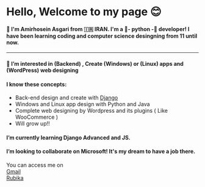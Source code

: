 <head>
  <link href="style.css" rel="stylesheet">
</head>

<h1>Hello, Welcome to my page 😊</h1>
<h4>👋 I'm Amirhosein Asgari from 🇮🇷 IRAN. I'm a 🐍- python -🐍 developer! I have been learning coding and computer science desingning from 11 until now.</h4>
<hr>
<h4>👀 I’m interested in (Backend)	, Create (Windows) or (Linux) apps and (WordPress) web designing</h4>
<h4>I know these concepts:</h4>
<ul>
  <li>Back-end design and create with <a href="https://developer.mozilla.org/en-US/docs/Learn/Server-side/Django/Introduction">Django</a> </li>
  <li>Windows and Linux app design with Python and Java</li>
  <li>Complete web designing by Wordpress and its plugins ( Like WooCommerce )</li>
  <li>Will grow up!!</li>
</ul>
<h4>I’m currently learning Django Advanced and JS.</h4>
<h4>I’m looking to collaborate on Microsoft! It's my dream to have a job there. </h4> 

<div>
  You can access me on
</div>
<divstyle="display: flex; justify-content: space-around">
  <a href="gmail.com/amirhosein.asgari.2008@gmail.com">Gmail</a> <br>
  <a href="">Rubika</a>
</div>

<!---
AmirAs-2008/AmirAs-2008 is a ✨ special ✨ repository because its `README.md` (this file) appears on your GitHub profile.
You can click the Preview link to take a look at your changes.
--->
